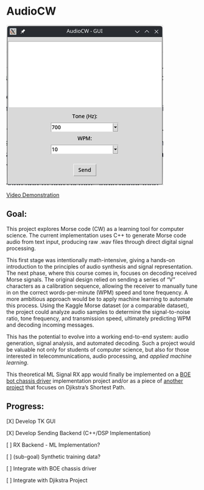 # AudioCW

![AudioCW-Screenshot](img/web/AudioCW_Screenshot.jpg)

[Video Demonstration](https://youtu.be/ZHlFYsn0uYY )

## Goal:
This project explores Morse code (CW) as a learning tool for computer science. The current implementation uses C++ to generate 
Morse code audio from text input, producing raw .wav files through direct digital signal processing. 

This first stage was intentionally math-intensive, giving a hands-on introduction to the principles of audio synthesis and signal representation.
The next phase, where this course comes in, focuses on decoding received Morse signals. The original design relied on sending a series of “V” characters as a calibration sequence, 
allowing the receiver to manually tune in on the correct words-per-minute (WPM) speed and tone frequency. A more ambitious approach would be to apply machine learning to automate this process. 
Using the Kaggle Morse dataset (or a comparable dataset), the project could analyze audio samples to determine the signal-to-noise ratio, tone frequency, and transmission speed, ultimately predicting WPM and decoding incoming messages.

This has the potential to evolve into a working end-to-end system: audio generation, signal analysis, and automated decoding. Such a project would be valuable not only for students of computer science, 
but also for those interested in telecommunications, audio processing, and *applied machine learning*.

This theoretical ML Signal RX app would finally be implemented on a [BOE bot chassis driver](https://github.com/allhailthetail/boenanna-pi) implementation project and/or as a piece of [another project](https://github.com/cris1618/MazeBot) that focuses on Djikstra’s Shortest Path.

## Progress:

[X] Develop TK GUI

[X] Develop Sending Backend (C++/DSP Implementation)

[ ] RX Backend - ML Implementation?
    
[ ] (sub-goal) Synthetic training data?
    
[ ] Integrate with BOE chassis driver

[ ] Integrate with Djikstra Project
